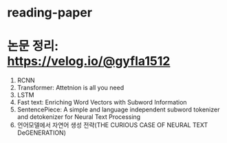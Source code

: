 # reading-paper
# 논문 정리: https://velog.io/@gyfla1512
1. RCNN
2. Transformer: Attetnion is all you need
3. LSTM
4. Fast text: Enriching Word Vectors with Subword Information
5. SentencePiece: A simple and language independent subword tokenizer and detokenizer for Neural Text Processing
6. 언어모델에서 자연어 생성 전략(THE CURIOUS CASE OF NEURAL TEXT DeGENERATION)
